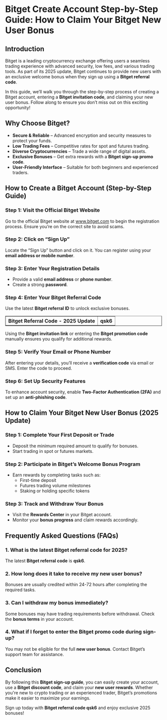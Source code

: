 <h1>Bitget Create Account Step-by-Step Guide: How to Claim Your Bitget New User Bonus</h1>
<h2>Introduction</h2>
<p>Bitget is a leading cryptocurrency exchange offering users a seamless trading experience with advanced security, low fees, and various trading tools. As part of its 2025 update, Bitget continues to provide new users with an exclusive welcome bonus when they sign up using a <strong>Bitget referral code</strong>.</p>
<p>In this guide, we’ll walk you through the step-by-step process of creating a Bitget account, entering a <strong>Bitget invitation code</strong>, and claiming your new user bonus. Follow along to ensure you don’t miss out on this exciting opportunity!</p>

<h2>Why Choose Bitget?</h2>
<ul>
    <li><strong>Secure & Reliable</strong> – Advanced encryption and security measures to protect your funds.</li>
    <li><strong>Low Trading Fees</strong> – Competitive rates for spot and futures trading.</li>
    <li><strong>Diverse Cryptocurrencies</strong> – Trade a wide range of digital assets.</li>
    <li><strong>Exclusive Bonuses</strong> – Get extra rewards with a <strong>Bitget sign-up promo code</strong>.</li>
    <li><strong>User-Friendly Interface</strong> – Suitable for both beginners and experienced traders.</li>
</ul>

<h2>How to Create a Bitget Account (Step-by-Step Guide)</h2>
<h3>Step 1: Visit the Official Bitget Website</h3>
<p>Go to the official Bitget website at <a href="https://www.bitget.com">www.bitget.com</a> to begin the registration process. Ensure you’re on the correct site to avoid scams.</p>

<h3>Step 2: Click on “Sign Up”</h3>
<p>Locate the “Sign Up” button and click on it. You can register using your <strong>email address or mobile number</strong>.</p>

<h3>Step 3: Enter Your Registration Details</h3>
<ul>
    <li>Provide a valid <strong>email address</strong> or <strong>phone number</strong>.</li>
    <li>Create a strong <strong>password</strong>.</li>
</ul>

<h3>Step 4: Enter Your Bitget Referral Code</h3>
<p>Use the latest <strong>Bitget referral ID</strong> to unlock exclusive bonuses.</p>

<table border="1">
    <tr>
        <th>Bitget Referral Code - 2025 Update</th>
        <th>qsk6</th>
    </tr>
</table>

<p>Using the <strong>Bitget invitation link</strong> or entering the <strong>Bitget promotion code</strong> manually ensures you qualify for additional rewards.</p>

<h3>Step 5: Verify Your Email or Phone Number</h3>
<p>After entering your details, you’ll receive a <strong>verification code</strong> via email or SMS. Enter the code to proceed.</p>

<h3>Step 6: Set Up Security Features</h3>
<p>To enhance account security, enable <strong>Two-Factor Authentication (2FA)</strong> and set up an <strong>anti-phishing code</strong>.</p>

<h2>How to Claim Your Bitget New User Bonus (2025 Update)</h2>
<h3>Step 1: Complete Your First Deposit or Trade</h3>
<ul>
    <li>Deposit the minimum required amount to qualify for bonuses.</li>
    <li>Start trading in spot or futures markets.</li>
</ul>

<h3>Step 2: Participate in Bitget’s Welcome Bonus Program</h3>
<ul>
    <li>Earn rewards by completing tasks such as:
        <ul>
            <li>First-time deposit</li>
            <li>Futures trading volume milestones</li>
            <li>Staking or holding specific tokens</li>
        </ul>
    </li>
</ul>

<h3>Step 3: Track and Withdraw Your Bonus</h3>
<ul>
    <li>Visit the <strong>Rewards Center</strong> in your Bitget account.</li>
    <li>Monitor your <strong>bonus progress</strong> and claim rewards accordingly.</li>
</ul>

<h2>Frequently Asked Questions (FAQs)</h2>
<h3>1. What is the latest Bitget referral code for 2025?</h3>
<p>The latest <strong>Bitget referral code</strong> is <strong>qsk6</strong>.</p>

<h3>2. How long does it take to receive my new user bonus?</h3>
<p>Bonuses are usually credited within 24-72 hours after completing the required tasks.</p>

<h3>3. Can I withdraw my bonus immediately?</h3>
<p>Some bonuses may have trading requirements before withdrawal. Check the <strong>bonus terms</strong> in your account.</p>

<h3>4. What if I forget to enter the Bitget promo code during sign-up?</h3>
<p>You may not be eligible for the full <strong>new user bonus</strong>. Contact Bitget’s support team for assistance.</p>

<h2>Conclusion</h2>
<p>By following this <strong>Bitget sign-up guide</strong>, you can easily create your account, use a <strong>Bitget discount code</strong>, and claim your <strong>new user rewards</strong>. Whether you're new to crypto trading or an experienced trader, Bitget’s promotions make it easier to maximize your earnings.</p>
<p>Sign up today with <strong>Bitget referral code qsk6</strong> and enjoy exclusive 2025 bonuses!</p>
